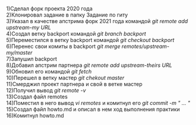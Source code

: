 1)Сделал форк проекта 2020 года  
2)Клонировал задание в папку Задание по гиту  
3)Указал в качестве апстрима форк 2021 года командой *git remote add upstream-my URL*  
4)Создал ветку backport командой *git branch backport*  
5)Переместился в ветку backport командой *git checkout backport*  
6)Перенес свои комиты в backport      *git merge remotes/upstream-my/master*  
7)Запушил backport  
8)Добавил апстрим партнера *git remote add upstream-theirs URL*  
9)Обновил его командой *git fetch*  
10)Перешел в ветку мастер *git chekout master*  
11)Смерджил проект партнера и свой в ветке мастер  
12)Получил вывод *git remote -v*  
13)Создал файл remotes   
14)Поместил в него вывод *vi remotes* и комитнул его *git commit -m " ... "*   
15)Создал файл howto.md и описал в нем ход выполнения практики  
16)Комитнул howto.md  
